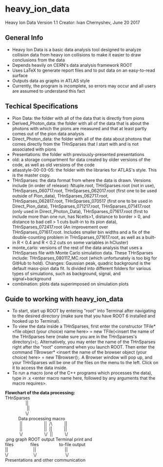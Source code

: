# heavy_ion_data
Heavy Ion Data Version 1.1
Creator: Ivan Chernyshev, June 20 2017

## General Info
- Heavy Ion Data is a basic data analysis tool designed to analyze collision data from heavy ion collisions to make it easier to draw conclusions from the data 
- Depends heavily on CERN's data analysis framework ROOT
- Uses LaTeX to generate report files and to put data on an easy-to-read surface
- Outputs data as graphs in ATLAS style
- Currently, the program is incomplete, so errors may occur and all users are assumed to understand this fact 

## Techical Specifications
- Pion Data: the folder with all of the data that is directly from pions
- Derived_Photon_data: the folder with all of the data that is about the photons with which the pions are measured and that at least partly comes out of the pion data analysis
- Direct_Photon_data: the folder with all of the data about photons that comes directly from the THnSparses that I start with and is not associated with pions
- Presentations: the folder with previously-presented presentations
- old: a storage compartment for data created by older versions of the code, as well as old versions of the code
- atlasstyle-00-03-05: the folder with the libraries for ATLAS's style. This is the master copy.
- THnSparses: the data format from where the data is drawn. Versions include (in order of release): Ntuple.root, THnSparses.root (not in use), THnSparses_060717.root, THnSparses_062017.root (first one to be used outside of Pion_data), THnSparses_062717.root, THnSparses_062817.root, THnSparses_070517 (first one to be used in Direct_Pion_data), THnSparses_071217.root, THnSparses_071417.root (only used in Direct_Photon_Data), THnSparses_071617.root (first to include more than one run, has Ncells>1, distance to border > 0, and distance to bad cell > 1 cuts built-in to its pion data), THnSparses_072417.root (An improvement over THnSparses_071617.root. Includes smaller bin widths and a fix of the double-counting problem in THnSparses_071617.root, as well as a built-in R < 0.4 and R < 0.2 cuts on some variables in hCluster)
- monte_carlo: versions of the rest of the data analysis that uses a THnSparses file with Monte Carlo simulation data. These THnSparses include: THnSparses_080117_MC.root (which unfortunately is too big for GitHub to hold). Changes: Gaussian peak, quadric background is the default mass-pion data fit. Is divided into different folders for various types of simulations, such as background, signal, and signal+background
- combination: plots data superimposed on simulation plots

## Guide to working with heavy_ion_data
- To start, start up ROOT by entering "root" into Terminal after navigating to the desired directory (make sure that you have ROOT 6 installed and hooked up to Terminal). 
- To view the data inside a THnSparses, first enter the constructor TFile* <file object (your choice) name here> = new TFile(<insert the name of the THnSparses here (make sure you are in the THnSparses's directory)>);. Alternatively, you may enter the name of the THnSparses right after the "root" command when you launch ROOT. Then enter the command TBrowser* <insert the name of the browser object (your choice) here> = new TBrowser();. A  Browser window will pop up, and your THnSparses will be one of the files on the menu to the left. Click on it to access the data inside.
- To run a macro (one of the C++ programs which processes the data), type in .x <enter macro name here, followed by any arguments that the macro requires>.

**Flowchart of the data processing:**<br />
THnSparses<br />
      &nbsp;&nbsp;&nbsp;&nbsp;&nbsp;&nbsp;&nbsp;&nbsp;&nbsp;&nbsp;&nbsp;&nbsp;&nbsp;&nbsp;&nbsp;&nbsp;&nbsp;||<br />
     &nbsp;&nbsp;&nbsp;&nbsp;&nbsp;&nbsp;&nbsp;&nbsp;&nbsp;&nbsp;&nbsp;&nbsp;&nbsp;&nbsp;&nbsp;&nbsp;&nbsp;                   ||<br />
      &nbsp;&nbsp;&nbsp;&nbsp;&nbsp;&nbsp;&nbsp;&nbsp;&nbsp;&nbsp;&nbsp;&nbsp;&nbsp;&nbsp;&nbsp;&nbsp; \\/<br />
     &nbsp;&nbsp;&nbsp;&nbsp;&nbsp;&nbsp;&nbsp;&nbsp;&nbsp;&nbsp;&nbsp;Data processing macro<br />
      &nbsp;&nbsp;&nbsp;&nbsp;&nbsp;&nbsp;&nbsp;&nbsp;&nbsp;&nbsp;&nbsp;&nbsp;||&nbsp;&nbsp;&nbsp;&nbsp;&nbsp;&nbsp;&nbsp;&nbsp;&nbsp;&nbsp;&nbsp;&nbsp;&nbsp;&nbsp;&nbsp;&nbsp;&nbsp;&nbsp;||&nbsp;&nbsp;/\ &nbsp;&nbsp;&nbsp;&nbsp;&nbsp;&nbsp;&nbsp;&nbsp;&nbsp;||<br />
      &nbsp;&nbsp;&nbsp;&nbsp;&nbsp;&nbsp;&nbsp;&nbsp;&nbsp;&nbsp;&nbsp; ||&nbsp;&nbsp;&nbsp;&nbsp;&nbsp;&nbsp;&nbsp;&nbsp;&nbsp;&nbsp;&nbsp;&nbsp;&nbsp;&nbsp;&nbsp;&nbsp;&nbsp;&nbsp;||&nbsp;&nbsp;|| &nbsp;&nbsp;&nbsp;&nbsp;&nbsp;&nbsp;&nbsp;&nbsp;&nbsp;||<br />
      &nbsp;&nbsp;&nbsp;&nbsp;&nbsp;&nbsp;&nbsp;&nbsp;&nbsp;&nbsp;&nbsp; \\/&nbsp;&nbsp;&nbsp;&nbsp;&nbsp;&nbsp;&nbsp;&nbsp;&nbsp;&nbsp;&nbsp;&nbsp;&nbsp;&nbsp;&nbsp;&nbsp;&nbsp;&nbsp;\\/&nbsp;&nbsp;|| &nbsp;&nbsp;&nbsp;&nbsp;&nbsp;&nbsp;&nbsp;&nbsp;&nbsp;\\/<br />
.png graph ROOT output Terminal print and<br />
files &nbsp;&nbsp;&nbsp;&nbsp;&nbsp;&nbsp;&nbsp;&nbsp;&nbsp;&nbsp;&nbsp;&nbsp; files &nbsp;&nbsp;&nbsp;&nbsp;&nbsp;&nbsp;&nbsp;&nbsp;&nbsp;&nbsp;&nbsp;&nbsp;&nbsp;&nbsp;&nbsp; to-file output<br />
    ||&nbsp;&nbsp;&nbsp;&nbsp;&nbsp;&nbsp;&nbsp;&nbsp;&nbsp;&nbsp;&nbsp;&nbsp;&nbsp;&nbsp;&nbsp;&nbsp;&nbsp;&nbsp;&nbsp;&nbsp;&nbsp;|| &nbsp;&nbsp;&nbsp;&nbsp;&nbsp;&nbsp;&nbsp;&nbsp;&nbsp;&nbsp;&nbsp;&nbsp;&nbsp;&nbsp;&nbsp;&nbsp;&nbsp;&nbsp;&nbsp;&nbsp;&nbsp;&nbsp;        ||<br />
    \\/ &nbsp;&nbsp;&nbsp;&nbsp;&nbsp;&nbsp;&nbsp;&nbsp;&nbsp;&nbsp;&nbsp;&nbsp;&nbsp;&nbsp;&nbsp;&nbsp;&nbsp;&nbsp;&nbsp; \\/ &nbsp;&nbsp;&nbsp;&nbsp;&nbsp;&nbsp;&nbsp;&nbsp;&nbsp;&nbsp;&nbsp;&nbsp;&nbsp;&nbsp;&nbsp;&nbsp;&nbsp;&nbsp;&nbsp;&nbsp;&nbsp;&nbsp; \\/<br />
Presentations and other communication<br />
